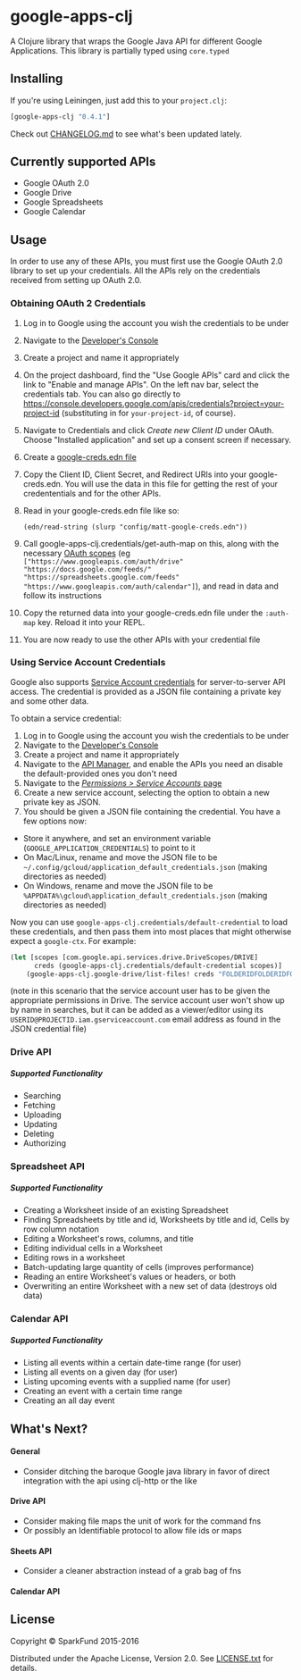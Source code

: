 # google-apps-clj

A Clojure library that wraps the Google Java API for different Google
Applications. This library is partially typed using `core.typed`

## Installing

If you're using Leiningen, just add this to your `project.clj`:

```clj
[google-apps-clj "0.4.1"]
```

Check out [CHANGELOG.md](CHANGELOG.md) to see what's been updated lately.


## Currently supported APIs

* Google OAuth 2.0
* Google Drive
* Google Spreadsheets
* Google Calendar

## Usage
In order to use any of these APIs, you must first use the Google OAuth 2.0 library to set up your credentials. All the APIs rely on the credentials received from setting up OAuth 2.0.

### Obtaining OAuth 2 Credentials

1. Log in to Google using the account you wish the credentials to be under
2. Navigate to the [Developer's Console](https://console.developers.google.com)
3. Create a project and name it appropriately
4. On the project dashboard, find the "Use Google APIs" card and click the link to "Enable and manage APIs".  On the left nav bar, select the credentials tab.  You can also go directly to https://console.developers.google.com/apis/credentials?project=your-project-id (substituting in for `your-project-id`, of course).
5. Navigate to Credentials and click *Create new Client ID* under OAuth. Choose "Installed application" and set up a consent screen if necessary.
6. Create a [google-creds.edn file](https://github.com/dunn-mat/google-apps-clj/blob/master/config/google-creds.edn.template)
7. Copy the Client ID, Client Secret, and Redirect URIs into your google-creds.edn. You will use the data in this file for getting the rest of your credententials and for the other APIs.
8. Read in your google-creds.edn file like so:

     `(edn/read-string (slurp "config/matt-google-creds.edn"))`

9. Call google-apps-clj.credentials/get-auth-map on this, along with the necessary [OAuth scopes](https://developers.google.com/identity/protocols/googlescopes) (eg `["https://www.googleapis.com/auth/drive" "https://docs.google.com/feeds/" "https://spreadsheets.google.com/feeds" "https://www.googleapis.com/auth/calendar"]`), and read in data and follow its instructions
10. Copy the returned data into your google-creds.edn file under the `:auth-map` key. Reload it into your REPL.
11. You are now ready to use the other APIs with your credential file

### Using Service Account Credentials

Google also supports [Service Account credentials](https://developers.google.com/identity/protocols/OAuth2ServiceAccount)
for server-to-server API access.  The credential is provided as a JSON file containing a private key and some other data.

To obtain a service credential:

1. Log in to Google using the account you wish the credentials to be under
2. Navigate to the [Developer's Console](https://console.developers.google.com)
3. Create a project and name it appropriately
4. Navigate to the [API Manager](https://console.developers.google.com/apis/library), and enable the APIs you need an disable the default-provided ones you don't need
5. Navigate to the [_Permissions > Service Accounts_ page](https://console.developers.google.com/permissions/serviceaccounts)
6. Create a new service account, selecting the option to obtain a new private key as JSON.
7. You should be given a JSON file containing the credential.  You have a few options now:
  * Store it anywhere, and set an environment variable (`GOOGLE_APPLICATION_CREDENTIALS`) to point to it
  * On Mac/Linux, rename and move the JSON file to be `~/.config/gcloud/application_default_credentials.json` (making directories as needed)
  * On Windows, rename and move the JSON file to be `%APPDATA%\gcloud\application_default_credentials.json` (making directories as needed)

Now you can use `google-apps-clj.credentials/default-credential` to load these credentials, and then
pass them into most places that might otherwise expect a `google-ctx`.  For example:

```clj
(let [scopes [com.google.api.services.drive.DriveScopes/DRIVE]
      creds (google-apps-clj.credentials/default-credential scopes)]
    (google-apps-clj.google-drive/list-files! creds "FOLDERIDFOLDERIDFOLDERIDFOLD"))
```

(note in this scenario that the service account user has to be given the appropriate permissions in Drive.
The service account user won't show up by name in searches, but it can be added as a viewer/editor using its
`USERID@PROJECTID.iam.gserviceaccount.com` email address as found in the JSON credential file)


### Drive API

##### Supported Functionality

* Searching
* Fetching
* Uploading
* Updating
* Deleting
* Authorizing

### Spreadsheet API

##### Supported Functionality

* Creating a Worksheet inside of an existing Spreadsheet
* Finding Spreadsheets by title and id, Worksheets by title and id, Cells by row column notation
* Editing a Worksheet's rows, columns, and title
* Editing individual cells in a Worksheet
* Editing rows in a worksheet
* Batch-updating large quantity of cells (improves performance)
* Reading an entire Worksheet's values or headers, or both
* Overwriting an entire Worksheet with a new set of data (destroys old data)

### Calendar API

##### Supported Functionality

* Listing all events within a certain date-time range (for user)
* Listing all events on a given day (for user)
* Listing upcoming events with a supplied name (for user)
* Creating an event with a certain time range
* Creating an all day event

## What's Next?

#### General

* Consider ditching the baroque Google java library in favor of
  direct integration with the api using clj-http or the like

#### Drive API
* Consider making file maps the unit of work for the command fns
* Or possibly an Identifiable protocol to allow file ids or maps

#### Sheets API
* Consider a cleaner abstraction instead of a grab bag of fns

#### Calendar API

## License

Copyright © SparkFund 2015-2016

Distributed under the Apache License, Version 2.0. See [LICENSE.txt](LICENSE.txt) for details.
